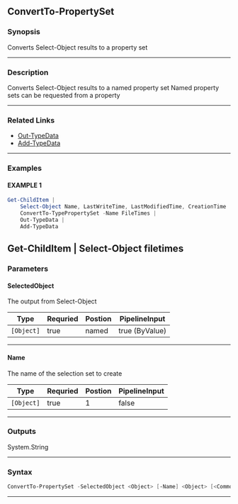 
ConvertTo-PropertySet
---------------------
### Synopsis
Converts Select-Object results to a property set

---
### Description

Converts Select-Object results to a named property set
Named property sets can be requested from a property

---
### Related Links
* [Out-TypeData](Out-TypeData.md)
* [Add-TypeData](Add-TypeData.md)
---
### Examples
#### EXAMPLE 1
```PowerShell
Get-ChildItem |
    Select-Object Name, LastWriteTime, LastModifiedTime, CreationTime |
    ConvertTo-TypePropertySet -Name FileTimes |
    Out-TypeData |
    Add-TypeData
```
Get-ChildItem |
    Select-Object filetimes
---
### Parameters
#### **SelectedObject**

The output from Select-Object



|Type          |Requried|Postion|PipelineInput |
|--------------|--------|-------|--------------|
|```[Object]```|true    |named  |true (ByValue)|
---
#### **Name**

The name of the selection set to create



|Type          |Requried|Postion|PipelineInput|
|--------------|--------|-------|-------------|
|```[Object]```|true    |1      |false        |
---
### Outputs
System.String


---
### Syntax
```PowerShell
ConvertTo-PropertySet -SelectedObject <Object> [-Name] <Object> [<CommonParameters>]
```
---


